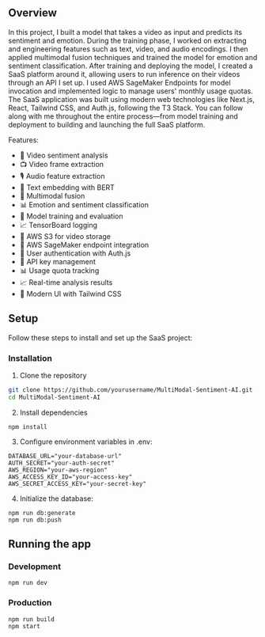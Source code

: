 ## Overview

In this project, I built a model that takes a video as input and predicts its sentiment and emotion. During the training phase, I worked on extracting and engineering features such as text, video, and audio encodings. I then applied multimodal fusion techniques and trained the model for emotion and sentiment classification.
After training and deploying the model, I created a SaaS platform around it, allowing users to run inference on their videos through an API I set up. I used AWS SageMaker Endpoints for model invocation and implemented logic to manage users' monthly usage quotas.
The SaaS application was built using modern web technologies like Next.js, React, Tailwind CSS, and Auth.js, following the T3 Stack. You can follow along with me throughout the entire process—from model training and deployment to building and launching the full SaaS platform.

Features:

- 🎥 Video sentiment analysis
- 📺 Video frame extraction
- 🎙️ Audio feature extraction
- 📝 Text embedding with BERT
- 🔗 Multimodal fusion
- 📊 Emotion and sentiment classification
- 🚀 Model training and evaluation
- 📈 TensorBoard logging
- 🚀 AWS S3 for video storage
- 🤖 AWS SageMaker endpoint integration
- 🔐 User authentication with Auth.js
- 🔑 API key management
- 📊 Usage quota tracking
- 📈 Real-time analysis results
- 🎨 Modern UI with Tailwind CSS

## Setup

Follow these steps to install and set up the SaaS project:

### Installation

1. Clone the repository

```bash
git clone https://github.com/yourusername/MultiModal-Sentiment-AI.git
cd MultiModal-Sentiment-AI
```

2. Install dependencies

```
npm install
```

3. Configure environment variables in .env:

```
DATABASE_URL="your-database-url"
AUTH_SECRET="your-auth-secret"
AWS_REGION="your-aws-region"
AWS_ACCESS_KEY_ID="your-access-key"
AWS_SECRET_ACCESS_KEY="your-secret-key"
```

4. Initialize the database:

```
npm run db:generate
npm run db:push
```

## Running the app

### Development

```
npm run dev
```

### Production

```
npm run build
npm start
```
